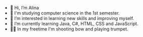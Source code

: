 - 👋 Hi, I’m Alina
- 🏫 I'm studying computer science in the 1st semester.
- 👀 I’m interested in learning new skills and improving myself.
- 🌱 I’m currently learning Java, C#, HTML, CSS and JavaScript.
- 🏹🎺 In my freetime I'm shooting bow and playing trumpet.
<!--- - 💞️ I’m looking to collaborate on ... --->
<!--- - 📫 How to reach me ... --->
<!--- - 😄 Pronouns: ... --->
<!--- - ⚡ Fun fact: ... --->

<!---
AlinaBoess/AlinaBoess is a ✨ special ✨ repository because its `README.md` (this file) appears on your GitHub profile.
You can click the Preview link to take a look at your changes.
--->
